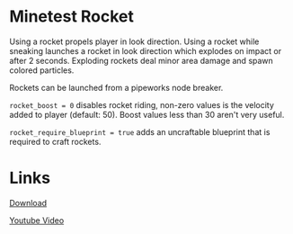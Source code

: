 Minetest Rocket
==========

Using a rocket propels player in look direction.
Using a rocket while sneaking launches a rocket in look direction which explodes on impact or after 2 seconds.
Exploding rockets deal minor area damage and spawn colored particles.

Rockets can be launched from a pipeworks node breaker.

`rocket_boost = 0` disables rocket riding, non-zero values is the velocity added to player (default: 50).
Boost values less than 30 aren't very useful.

`rocket_require_blueprint = true` adds an uncraftable blueprint that is required to craft rockets.



Links
==========

[Download](https://github.com/auouymous/rocket/archive/master.zip)

[Youtube Video](https://www.youtube.com/watch?v=_gAb9BoRc00)
